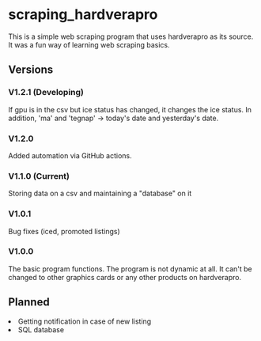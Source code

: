 # scraping_hardverapro
This is a simple web scraping program that uses hardverapro as its source.
It was a fun way of learning web scraping basics.

## Versions

### V1.2.1 (Developing)
If gpu is in the csv but ice status has changed, it changes the ice status. In addition,
'ma' and 'tegnap' -> today's date and yesterday's date.

### V1.2.0
Added automation via GitHub actions.

### V1.1.0 (Current)
Storing data on a csv and maintaining a "database" on it

### V1.0.1
Bug fixes (iced, promoted listings)

### V1.0.0
The basic program functions. The program is not dynamic at all. 
It can't be changed to other graphics cards or any other products on hardverapro.

## Planned
<li>Getting notification in case of new listing</li>
<li>SQL database</li>